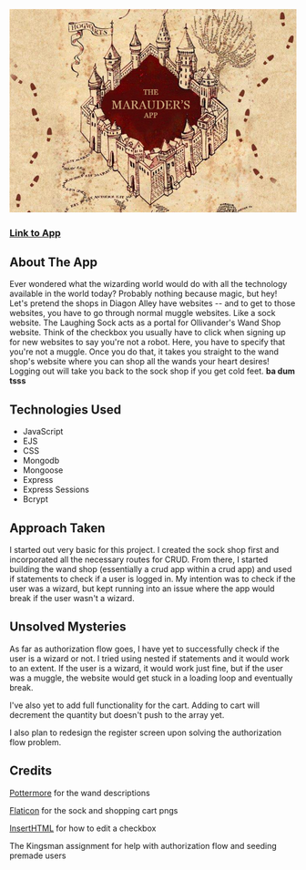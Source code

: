 ![Image of MaraudersApp](public/images/maraudersapp.png?raw=true)
### [Link to App](https://maraudersapp.herokuapp.com/)

## About The App
Ever wondered what the wizarding world would do with all the technology available in the world today? Probably nothing because magic, but hey! Let's pretend the shops in Diagon Alley have websites -- and to get to those websites, you have to go through normal muggle websites.
Like a sock website.
The Laughing Sock acts as a portal for Ollivander's Wand Shop website. Think of the checkbox you usually have to click when signing up for new websites to say you're not a robot. Here, you have to specify that you're not a muggle.
Once you do that, it takes you straight to the wand shop's website where you can shop all the wands your heart desires! Logging out will take you back to the sock shop if you get cold feet. **ba dum tsss**

## Technologies Used
- JavaScript
- EJS
- CSS
- Mongodb
- Mongoose
- Express
- Express Sessions
- Bcrypt

## Approach Taken
I started out very basic for this project. I created the sock shop first and incorporated all the necessary routes for CRUD. From there, I started building the wand shop (essentially a crud app within a crud app) and used if statements to check if a user is logged in. My intention was to check if the user was a wizard, but kept running into an issue where the app would break if the user wasn't a wizard.

## Unsolved Mysteries
As far as authorization flow goes, I have yet to successfully check if the user is a wizard or not. I tried using nested if statements and it would work to an extent. If the user is a wizard, it would work just fine, but if the user was a muggle, the website would get stuck in a loading loop and eventually break.

I've also yet to add full functionality for the cart. Adding to cart will decrement the quantity but doesn't push to the array yet.

I also plan to redesign the register screen upon solving the authorization flow problem.

## Credits
[Pottermore](https://www.pottermore.com/) for the wand descriptions

[Flaticon](https://www.flaticon.com/) for the sock and shopping cart pngs

[InsertHTML](https://www.inserthtml.com/2012/06/custom-form-radio-checkbox/) for how to edit a checkbox

The Kingsman assignment for help with authorization flow and seeding premade users
